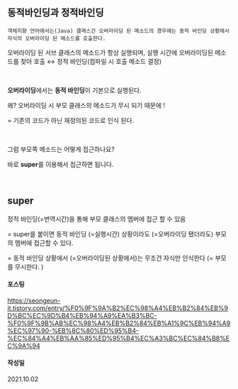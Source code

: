 ## 동적바인딩과 정적바인딩

    객체지향 언어에서는(Java) 클래스간 오버라이딩 된 메소드의 경우에는 동적 바인딩 상황에서 자식의 오버라이딩 된 메소드를 호출한다.

오버라이딩 된 서브 클래스의 메소드가 항상 실행되며, 실행 시간에 오버라이딩된 메소드를 찾아 호출 ↔ 정적 바인딩(컴파일 시 호출 메소드 결정)

<br>

**오버라이딩**에서는 **동적 바인딩**이 기본으로 실행된다.

왜? 오버라이딩 시 부모 클래스의 메소드가 무시 되기 때문에 ! 

= 기존의 코드가 아닌 재정의된 코드로 인식 된다. 


<br>

그럼 부모쪽 메소드는 어떻게 접근하나요? 

바로 **super**를 이용해서 접근하면 됩니다.


<br>

## super

정적 바인딩(=번역시간)을 통해 부모 클래스의 멤버에 접근 할 수 있음

= super를 붙이면 동적 바인딩 (=실행시간) 상황이라도 (=오버라이딩 됐더라도) 부모의 멤버에 접근할 수 있다.

= 동적 바인딩 상황에서 (=오버라이딩된 상황에서)는 무조건 자식만 인식한다 (= 부모를 무시한다. )


#### 포스팅

https://seongeun-it.tistory.com/entry/%F0%9F%9A%B2%EC%98%A4%EB%B2%84%EB%9D%BC%EC%9D%B4%EB%94%A9%EA%B3%BC-%F0%9F%9B%AB%EC%98%A4%EB%B2%84%EB%A1%9C%EB%94%A9%EC%97%90-%EB%8C%80%ED%95%B4-%EC%84%A4%EB%AA%85%ED%95%B4%EC%A3%BC%EC%84%B8%EC%9A%94

#### 작성일

2021.10.02
